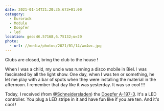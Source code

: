 ```yaml
---
date: 2021-01-14T21:20:35.673+01:00
category:
  - Eurorack
  - Module
  - Doepfer
  - led
location: geo:46.57168,6.75132;u=20
photo:
  - url: //media/photos/2021/01/14/wm4wc.jpg
---
```

Clubs are closed, bring the club to the house !

When I was a child, my uncle was running a disco mobile in Biel. I was fascinated by all the light show. One day, when I was ten or something, he let me play with a bar of spots when they were installing the material in the afternoon. I remember that day like it was yesterday. It was so cool !!!

Today, I received (from [@Schneidersladen](https://twitter.com/Schneidersladen)) the [Doepfer A-197-3](http://www.doepfer.de/a1973.htm). It's a LED controller. You plug a LED stripe in it and have fun like if you are ten. And it's cool !
